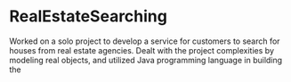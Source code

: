 # RealEstateSearching
Worked on a solo project to develop a service for customers to search for houses from real estate agencies. Dealt with the project complexities by modeling real objects, and utilized Java programming language in building the 
